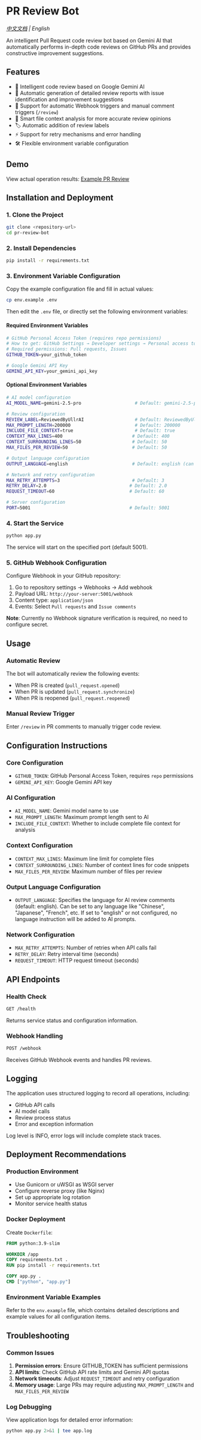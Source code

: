 # PR Review Bot

*[中文文档](README.zh.md) | English*

An intelligent Pull Request code review bot based on Gemini AI that automatically performs in-depth code reviews on GitHub PRs and provides constructive improvement suggestions.

## Features

- 🤖 Intelligent code review based on Google Gemini AI
- 📝 Automatic generation of detailed review reports with issue identification and improvement suggestions
- 🔄 Support for automatic Webhook triggers and manual comment triggers (`/review`)
- 📁 Smart file context analysis for more accurate review opinions
- 🏷️ Automatic addition of review labels
- ⚡ Support for retry mechanisms and error handling
- 🛠️ Flexible environment variable configuration

## Demo

View actual operation results: [Example PR Review]([https://github.com/UllrAI/Vibe-PR-Reviewer/pull/1](https://github.com/UllrAI/Vibe-PR-Reviewer/pull/1#issuecomment-3012483606))

## Installation and Deployment

### 1. Clone the Project

```bash
git clone <repository-url>
cd pr-review-bot
```

### 2. Install Dependencies

```bash
pip install -r requirements.txt
```

### 3. Environment Variable Configuration

Copy the example configuration file and fill in actual values:

```bash
cp env.example .env
```

Then edit the `.env` file, or directly set the following environment variables:

#### Required Environment Variables

```bash
# GitHub Personal Access Token (requires repo permissions)
# How to get: GitHub Settings → Developer settings → Personal access tokens → Tokens
# Required permissions: Pull requests, Issues
GITHUB_TOKEN=your_github_token

# Google Gemini API Key
GEMINI_API_KEY=your_gemini_api_key
```

#### Optional Environment Variables

```bash
# AI model configuration
AI_MODEL_NAME=gemini-2.5-pro                    # Default: gemini-2.5-pro

# Review configuration
REVIEW_LABEL=ReviewedByUllrAI                   # Default: ReviewedByUllrAI
MAX_PROMPT_LENGTH=200000                        # Default: 200000
INCLUDE_FILE_CONTEXT=true                       # Default: true
CONTEXT_MAX_LINES=400                          # Default: 400
CONTEXT_SURROUNDING_LINES=50                   # Default: 50
MAX_FILES_PER_REVIEW=50                        # Default: 50

# Output language configuration
OUTPUT_LANGUAGE=english                        # Default: english (can be any language like "Chinese", "Japanese", etc.)

# Network and retry configuration
MAX_RETRY_ATTEMPTS=3                           # Default: 3
RETRY_DELAY=2.0                               # Default: 2.0
REQUEST_TIMEOUT=60                            # Default: 60

# Server configuration
PORT=5001                                     # Default: 5001
```

### 4. Start the Service

```bash
python app.py
```

The service will start on the specified port (default 5001).

### 5. GitHub Webhook Configuration

Configure Webhook in your GitHub repository:

1. Go to repository settings → Webhooks → Add webhook
2. Payload URL: `http://your-server:5001/webhook`
3. Content type: `application/json`
4. Events: Select `Pull requests` and `Issue comments`

**Note**: Currently no Webhook signature verification is required, no need to configure secret.

## Usage

### Automatic Review

The bot will automatically review the following events:

- When PR is created (`pull_request.opened`)
- When PR is updated (`pull_request.synchronize`)
- When PR is reopened (`pull_request.reopened`)

### Manual Review Trigger

Enter `/review` in PR comments to manually trigger code review.

## Configuration Instructions

### Core Configuration

- `GITHUB_TOKEN`: GitHub Personal Access Token, requires `repo` permissions
- `GEMINI_API_KEY`: Google Gemini API key

### AI Configuration

- `AI_MODEL_NAME`: Gemini model name to use
- `MAX_PROMPT_LENGTH`: Maximum prompt length sent to AI
- `INCLUDE_FILE_CONTEXT`: Whether to include complete file context for analysis

### Context Configuration

- `CONTEXT_MAX_LINES`: Maximum line limit for complete files
- `CONTEXT_SURROUNDING_LINES`: Number of context lines for code snippets
- `MAX_FILES_PER_REVIEW`: Maximum number of files per review

### Output Language Configuration

- `OUTPUT_LANGUAGE`: Specifies the language for AI review comments (default: english). Can be set to any language like "Chinese", "Japanese", "French", etc. If set to "english" or not configured, no language instruction will be added to AI prompts.

### Network Configuration

- `MAX_RETRY_ATTEMPTS`: Number of retries when API calls fail
- `RETRY_DELAY`: Retry interval time (seconds)
- `REQUEST_TIMEOUT`: HTTP request timeout (seconds)

## API Endpoints

### Health Check

```bash
GET /health
```

Returns service status and configuration information.

### Webhook Handling

```bash
POST /webhook
```

Receives GitHub Webhook events and handles PR reviews.

## Logging

The application uses structured logging to record all operations, including:

- GitHub API calls
- AI model calls
- Review process status
- Error and exception information

Log level is INFO, error logs will include complete stack traces.

## Deployment Recommendations

### Production Environment

- Use Gunicorn or uWSGI as WSGI server
- Configure reverse proxy (like Nginx)
- Set up appropriate log rotation
- Monitor service health status

### Docker Deployment

Create `Dockerfile`:

```dockerfile
FROM python:3.9-slim

WORKDIR /app
COPY requirements.txt .
RUN pip install -r requirements.txt

COPY app.py .
CMD ["python", "app.py"]
```

### Environment Variable Examples

Refer to the `env.example` file, which contains detailed descriptions and example values for all configuration items.

## Troubleshooting

### Common Issues

1. **Permission errors**: Ensure GITHUB_TOKEN has sufficient permissions
2. **API limits**: Check GitHub API rate limits and Gemini API quotas
3. **Network timeouts**: Adjust `REQUEST_TIMEOUT` and retry configuration
4. **Memory usage**: Large PRs may require adjusting `MAX_PROMPT_LENGTH` and `MAX_FILES_PER_REVIEW`

### Log Debugging

View application logs for detailed error information:

```bash
python app.py 2>&1 | tee app.log
```
